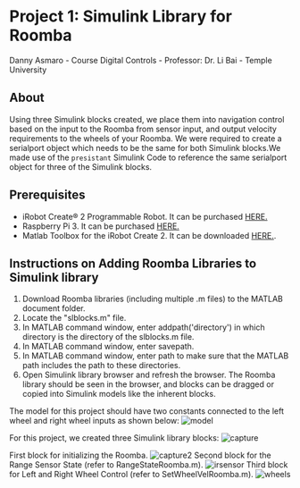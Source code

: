 # Project 1: Simulink Library for Roomba
Danny Asmaro - Course Digital Controls - Professor: Dr. Li Bai - Temple University

## About
Using three Simulink blocks created, we place them into navigation control based on the input to the Roomba from sensor input, and output velocity requirements to the wheels of your Roomba. We were required to create a serialport object which needs to be the same for both Simulink blocks.We made use of the ```presistant``` Simulink Code to reference the same serialport object for three of the Simulink blocks.

## Prerequisites
- iRobot Create® 2 Programmable Robot. It can be purchased [HERE.](http://www.irobot.com/About-iRobot/STEM/Create-2.aspx)
- Raspberry Pi 3.  It can be purchased [HERE.](https://www.amazon.com/CanaKit-Raspberry-Complete-Starter-Kit/dp/B01C6Q2GSY)
- Matlab Toolbox for the iRobot Create 2. It can be downloaded [HERE.](https://www.mathworks.com/matlabcentral/fileexchange/52644-matlab-toolbox-for-the-irobot-create-2).

## Instructions on Adding Roomba Libraries to Simulink library
1. Download Roomba libraries (including multiple .m files) to the MATLAB document folder.
2. Locate the "slblocks.m" file.
3. In MATLAB command window, enter addpath('directory') in which directory is the directory of the slblocks.m file.
4. In MATLAB command window, enter savepath.
5. In MATLAB command window, enter path to make sure that the MATLAB path includes the path to these directories.
6. Open Simulink library browser and refresh the browser. The Roomba library should be seen in the browser, and blocks can be dragged or copied into Simulink models like the inherent blocks.

The model for this project should have two constants connected to the left wheel and right wheel inputs as shown below:
![model](https://user-images.githubusercontent.com/31410235/33971660-a37662f4-e047-11e7-8f3c-27a6feced935.PNG)

For this project, we created three Simulink library blocks:
![capture](https://user-images.githubusercontent.com/31410235/33971098-c02a1df8-e044-11e7-95e3-d50d142bc554.PNG)

First block for initializing the Roomba.
![capture2](https://user-images.githubusercontent.com/31410235/33971178-2ab6973c-e045-11e7-8706-8c12045e1d6e.PNG)
Second block for the Range Sensor State (refer to RangeStateRoomba.m).
![irsensor](https://user-images.githubusercontent.com/31410235/33971181-2cededac-e045-11e7-8f2c-b411aac762fd.PNG)
Third block for Left and Right Wheel Control (refer to SetWheelVelRoomba.m). 
![wheels](https://user-images.githubusercontent.com/31410235/33971184-2fd3a48a-e045-11e7-81f1-14b9746faad8.PNG)
